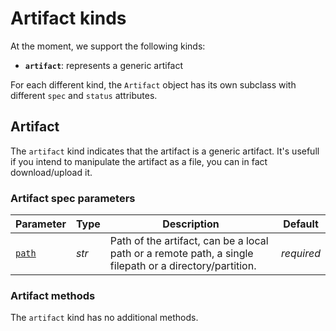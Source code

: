 # Artifact kinds

At the moment, we support the following kinds:

- **`artifact`**: represents a generic artifact

For each different kind, the `Artifact` object has its own subclass with different `spec` and `status` attributes.

## Artifact

The `artifact` kind indicates that the artifact is a generic artifact. It's usefull if you intend to manipulate the artifact as a file, you can in fact download/upload it.

### Artifact spec parameters

| Parameter | Type | Description | Default |
| --- | --- | --- | --- |
| [`path`](../stores.md#entity-paths) | *str* | Path of the artifact, can be a local path or a remote path, a single filepath or a directory/partition. | *required* |

### Artifact methods

The `artifact` kind has no additional methods.
